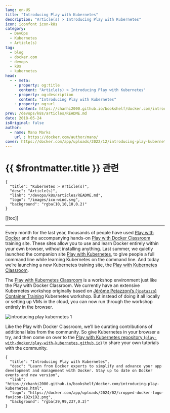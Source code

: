 ```yaml
---
lang: en-US
title: "Introducing Play with Kubernetes"
description: "Article(s) > Introducing Play with Kubernetes"
icon: iconfont icon-k8s
category:
  - DevOps
  - Kubernetes
  - Article(s)
tag:
  - blog
  - docker.com
  - devops
  - k8s
  - kubernetes
head:
  - - meta:
    - property: og:title
      content: "Article(s) > Introducing Play with Kubernetes"
    - property: og:description
      content: "Introducing Play with Kubernetes"
    - property: og:url
      content: https://chanhi2000.github.io/bookshelf/docker.com/introducing-play-kubernetes.html
prev: /devops/k8s/articles/README.md
date: 2018-05-24
isOriginal: false
author:
  - name: Mano Marks
    url : https://docker.com/author/mano/
cover: https://docker.com/app/uploads/2022/12/introducing-play-kubernetes-1.png
---
```


# {{ $frontmatter.title }} 관련

```component VPCard
{
  "title": "Kubernetes > Article(s)",
  "desc": "Article(s)",
  "link": "/devops/k8s/articles/README.md",
  "logo": "/images/ico-wind.svg",
  "background": "rgba(10,10,10,0.2)"
}
```

[[toc]]

---

<SiteInfo
  name="Introducing Play with Kubernetes"
  desc="Learn from Docker experts to simplify and advance your app development and management with Docker. Stay up to date on Docker events and new version"
  url="https://docker.com/blog/introducing-play-kubernetes"
  logo="https://docker.com/app/uploads/2024/02/cropped-docker-logo-favicon-192x192.png"
  preview="https://docker.com/app/uploads/2022/12/introducing-play-kubernetes-1.png"/>

Every month for the last year, thousands of people have used [<VPIcon icon="fas fa-globe"/>Play with Docker](https://play-with-docker.com/) and the accompanying hands-on [<VPIcon icon="fas fa-globe"/>Play with Docker Classroom](https://training.play-with-docker.com/) training site. These sites allow you to use and learn Docker entirely within your own browser, without installing anything. Last summer, we quietly launched the companion site [<VPIcon icon="fas fa-globe"/>Play with Kubernetes](http://play-with-kubernetes.com/), to give people a full command line while learning Kubernetes on the command line. And today we’re launching a new Kubernetes training site, the [<VPIcon icon="fas fa-globe"/>Play with Kubernetes Classroom](https://training.play-with-kubernetes.com).

The [<VPIcon icon="fa-brands fa-globe"/>Play with Kubernetes Classroom](https://training.play-with-kubernetes.com) is a workshop environment just like the Play with Docker Classroom. We currently have an extensive Kubernetes workshop originally based on [Jérôme Petazzoni’s (<VPIcon icon="fa-brands fa-x-twitter"/>`jpetazzo`)](https://twitter.com/jpetazzo) [<VPIcon icon="fa-brands fa-globe"/>Container Training](http://container.training/) Kubernetes workshop. But instead of doing it all locally or setting up VMs in the cloud, you can now run through the workshop entirely in the browser.

![introducing play kubernetes 1](https://docker.com/app/uploads/2022/12/introducing-play-kubernetes-1.png)

Like the Play with Docker Classroom, we’ll be curating contributions of additional labs from the community. So give Kubernetes in your browser a try, and then come on over to the [Play with Kubernetes repository (<VPIcon icon="iconfont icon-github"/>`play-with-docker/play-with-kubernetes.github.io`)](https://github.com/play-with-docker/play-with-kubernetes.github.io/) to share your own tutorials with the community.

<!-- TODO: add ARTICLE CARD -->
```component VPCard
{
  "title": "Introducing Play with Kubernetes",
  "desc": "Learn from Docker experts to simplify and advance your app development and management with Docker. Stay up to date on Docker events and new version",
  "link": "https://chanhi2000.github.io/bookshelf/docker.com/introducing-play-kubernetes.html",
  "logo": "https://docker.com/app/uploads/2024/02/cropped-docker-logo-favicon-192x192.png",
  "background": "rgba(29,99,237,0.2)"
}
```
